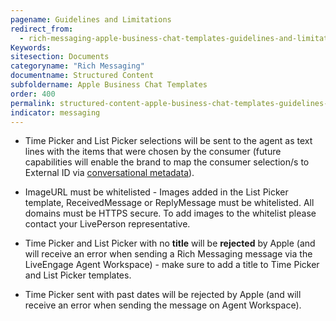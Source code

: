 ```yaml
---
pagename: Guidelines and Limitations
redirect_from:
  - rich-messaging-apple-business-chat-templates-guidelines-and-limitations.html
Keywords:
sitesection: Documents
categoryname: "Rich Messaging"
documentname: Structured Content
subfoldername: Apple Business Chat Templates
order: 400
permalink: structured-content-apple-business-chat-templates-guidelines-and-limitations.html
indicator: messaging
---
```


* Time Picker and List Picker selections will be sent to the agent as text lines with the items that were chosen by the consumer (future capabilities will enable the brand to map the consumer selection/s to External ID via [conversational metadata](guides-conversation-metadata-guide.html)).

* ImageURL must be whitelisted - Images added in the List Picker template, ReceivedMessage or ReplyMessage must be whitelisted. All domains must be HTTPS secure. To add images to the whitelist please contact your LivePerson representative.

* Time Picker and List Picker with no **title** will be **rejected** by Apple (and will receive an error when sending a Rich Messaging message via the LiveEngage Agent Workspace) - make sure to add a title to Time Picker and List Picker templates.

* Time Picker sent with past dates will be rejected by Apple (and will receive an error when sending the message on Agent Workspace).
